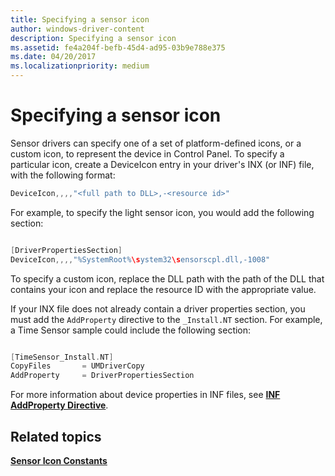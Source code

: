 ```yaml
---
title: Specifying a sensor icon
author: windows-driver-content
description: Specifying a sensor icon
ms.assetid: fe4a204f-befb-45d4-ad95-03b9e788e375
ms.date: 04/20/2017
ms.localizationpriority: medium
---
```


# Specifying a sensor icon


Sensor drivers can specify one of a set of platform-defined icons, or a custom icon, to represent the device in Control Panel. To specify a particular icon, create a DeviceIcon entry in your driver's INX (or INF) file, with the following format:

```c
DeviceIcon,,,,"<full path to DLL>,-<resource id>"
```

For example, to specify the light sensor icon, you would add the following section:

```c

[DriverPropertiesSection]
DeviceIcon,,,,"%SystemRoot%\system32\sensorscpl.dll,-1008"

```

To specify a custom icon, replace the DLL path with the path of the DLL that contains your icon and replace the resource ID with the appropriate value.

If your INX file does not already contain a driver properties section, you must add the `AddProperty` directive to the `_Install.NT` section. For example, a Time Sensor sample could include the following section:

```c

[TimeSensor_Install.NT]
CopyFiles       = UMDriverCopy
AddProperty     = DriverPropertiesSection
```

For more information about device properties in INF files, see [**INF AddProperty Directive**](https://docs.microsoft.com/windows-hardware/drivers/install/inf-addproperty-directive).

## Related topics
[**Sensor Icon Constants**](sensor-icon-constants.md)



